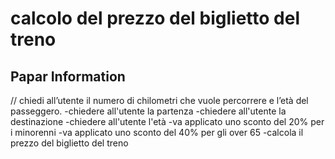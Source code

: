 calcolo del prezzo del biglietto del treno
===
## Papar Information
// chiedi all’utente il numero di chilometri che vuole percorrere e l’età del passeggero.
-chiedere all'utente la partenza
-chiedere all'utente la destinazione 
-chiedere all'utente l'età
-va applicato uno sconto del 20% per i minorenni
-va applicato uno sconto del 40% per gli over 65
-calcola il prezzo del biglietto del treno


